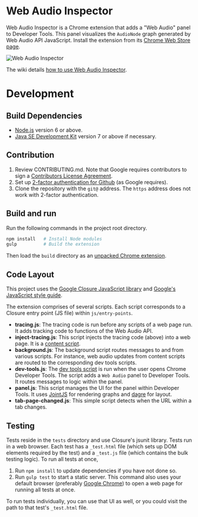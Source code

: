 # Web Audio Inspector

Web Audio Inspector is a Chrome extension that adds a "Web Audio" panel to Developer Tools. This panel visualizes the `AudioNode` graph generated by Web Audio API JavaScript. Install the extension from its [Chrome Web Store page](https://chrome.google.com/webstore/detail/web-audio-inspector/cmhomipkklckpomafalojobppmmidlgl).

![Web Audio Inspector](https://raw.githubusercontent.com/google/audion/master/wiki_content/overall%20extension.png)

The wiki details [how to use Web Audio Inspector](https://github.com/google/audion/wiki/How-to-Use).

# Development

## Build Dependencies

- [Node.js](https://nodejs.org/en/download/) version 6 or above.
- [Java SE Development Kit](http://www.oracle.com/technetwork/java/javase/downloads/index.html) version 7 or above if necessary.

## Contribution

1. Review CONTRIBUTING.md. Note that Google requires contributors to sign a [Contributors License Agreement](https://cla.developers.google.com/about/google-individual).
2. Set up [2-factor authentication for Github](https://github.com/blog/1614-two-factor-authentication) (as Google requires).
3. Clone the repository with the `git@` address. The `https` address does not work with 2-factor authentication.

## Build and run

Run the following commands in the project root directory.

```bash
npm install   # Install Node modules
gulp          # Build the extension
```

Then load the `build` directory as an [unpacked Chrome extension](https://developer.chrome.com/extensions/getstarted#unpacked).

## Code Layout

This project uses the [Google Closure JavaScript library](https://developers.google.com/closure/library/) and [Google's JavaScript style guide](https://google.github.io/styleguide/jsguide.html).

The extension comprises of several scripts. Each script corresponds to a Closure entry point (JS file) within `js/entry-points`.

* **tracing.js**: The tracing code is run before any scripts of a web page run. It adds tracking code to functions of the Web Audio API.
* **inject-tracing.js**: This script injects the tracing code (above) into a web page. It is a [content script](https://developer.chrome.com/extensions/content_scripts).
* **background.js**: The background script routes messages to and from various scripts. For instance, web audio updates from content scripts are routed to the corresponding dev tools scripts.
* **dev-tools.js**: The [dev tools script](https://developer.chrome.com/extensions/devtools#devtools-page) is run when the user opens Chrome Developer Tools. The script adds a `Web Audio` panel to Developer Tools. It routes messages to logic within the panel.
* **panel.js**: This script manages the UI for the panel within Developer Tools. It uses [JointJS](https://github.com/clientIO/joint) for rendering graphs and [dagre](https://github.com/cpettitt/dagre) for layout.
* **tab-page-changed.js**: This simple script detects when the URL within a tab changes.

## Testing

Tests reside in the `tests` directory and use Closure's jsunit library. Tests run in a web browser. Each test has a `_test.html` file (which sets up DOM elements required by the test) and a `_test.js` file (which contains the bulk testing logic). To run all tests at once,

1. Run `npm install` to update dependencies if you have not done so.
2. Run `gulp test` to start a static server. This command also uses your default browser (preferably [Google Chrome](https://www.google.com/chrome/)) to open a web page for running all tests at once.

To run tests individually, you can use that UI as well, or you could visit the path to that test's `_test.html` file.
